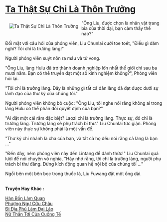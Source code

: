 <a href="https://truyentiki.com/ta-that-su-chi-la-thon-truong.33671/" title="Ta Thật Sự Chỉ Là Thôn Trưởng"><h1>Ta Thật Sự Chỉ Là Thôn Trưởng</h1></a><div style="display:table"><img align="right" style="float: left; padding: 10px;" src="https://truyentiki.com/a/img/str/src/33671.jpg" alt="Ta Thật Sự Chỉ Là Thôn Trưởng">"Ông Liu, được chọn là nhân vật trang bìa của thời đại, bạn cảm thấy thế nào?" <p></p> Đối mặt với câu hỏi của phóng viên, Liu Chunlai cười toe toét, "Điều gì dám nghĩ? Tôi chỉ là trưởng làng!" <p></p> Người phóng viên suýt nôn ra máu và tử vong. <p></p> "Ông Liu, làng Hulu đã trở thành doanh nghiệp lớn nhất thế giới chỉ sau ba mươi năm. Bạn có thể truyền đạt một số kinh nghiệm không?", Phóng viên hỏi lại. <p></p> "Tôi chỉ là trưởng làng. Đây là những gì tất cả dân làng đã đạt được dưới sự lãnh đạo của thư ký của chúng tôi." <p></p> Người phóng viên không bỏ cuộc: "Ông Liu, tôi nghe nói rằng không ai trong làng Hulu có thể phản đối quyết định của bạn?" <p></p> "Ai đặt một cái rắm đặc biệt? Laozi chỉ là trưởng làng. Thực sự, đó chỉ là trưởng làng. Trưởng làng sẽ phụ trách bí thư." Liu Chunlai tức giận. Phóng viên này thực sự không phải là một vấn đề. <p></p> "Thư ký chi nhánh là cha của bạn, và tất cả họ đều nói rằng cả làng là bạn ..." <p></p> "Đến đây, ném phóng viên này đến Lintang để đánh thức!" Liu Chunlai quá lười để nói chuyện vô nghĩa, "Hãy nhớ rằng, tôi chỉ là trưởng làng, người phụ trách bí thư đảng. Đừng kích động quan hệ nội bộ của chúng tôi ..." <p></p> Ngồi bên một bên bọc trong thuốc lá, Liu Fuwang đặt một ống dài.</div><p><br><b>Truyện Hay Khác :</b></p><a href="https://truyentiki.com/han-bon-lam-quan.33670/" alt="Hàn Bốn Làm Quan">Hàn Bốn Làm Quan</a><br/><a href="https://truyentiki.wordpress.com/2020/06/08/phuong-ngu-cuu-chau/" alt="Phượng Ngự Cửu Châu">Phượng Ngự Cửu Châu</a><br/><a href="https://truyentiki.wordpress.com/2020/06/08/di-dia-phu-lam-dai-lao/" alt="Đi Địa Phủ Làm Đại Lão">Đi Địa Phủ Làm Đại Lão</a><br/><a href="https://truyentiki.wordpress.com/2020/06/08/nu-than-toi-cua-cuong-te/" alt="Nữ Thần Tới Cửa Cuồng Tế">Nữ Thần Tới Cửa Cuồng Tế</a><br/>